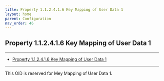 ```yaml
---
title: Property 1.1.2.4.1.6 Key Mapping of User Data 1
layout: home
parent: Configuration
nav_order: 46
---
```


## Property 1.1.2.4.1.6 Key Mapping of User Data 1

---

- [Property 1.1.2.4.1.6 Key Mapping of User Data 1](#property-112416-key-mapping-of-user-data-1)

---


This OID is reserved for Mey Mapping of User Data 1.

##